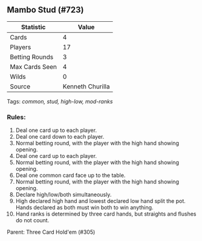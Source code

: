 ## Mambo Stud (#723)

|Statistic|Value|
|---------|-----|
|Cards|4|
|Players|17|
|Betting Rounds|3|
|Max Cards Seen|4|
|Wilds|0|
|Source|Kenneth Churilla|
Tags: *common, stud, high-low, mod-ranks*
### Rules:
1. Deal one card up to each player.
2. Deal one card down to each player.
3. Normal betting round, with the player with the high hand showing opening.
4. Deal one card up to each player.
5. Normal betting round, with the player with the high hand showing opening.
6. Deal one common card face up to the table.
7. Normal betting round, with the player with the high hand showing opening.
8. Declare high/low/both simultaneously.
9. High declared high hand and lowest declared low hand split the pot. Hands declared as both must win both to win anything.
10. Hand ranks is determined by three card hands, but straights and flushes do not count.

Parent: Three Card Hold'em (#305)


